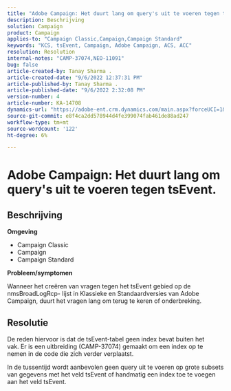 ```yaml
---
title: "Adobe Campaign: Het duurt lang om query's uit te voeren tegen tsEvent."
description: Beschrijving
solution: Campaign
product: Campaign
applies-to: "Campaign Classic,Campaign,Campaign Standard"
keywords: "KCS, tsEvent, Campaign, Adobe Campaign, ACS, ACC"
resolution: Resolution
internal-notes: "CAMP-37074,NEO-11091"
bug: false
article-created-by: Tanay Sharma .
article-created-date: "9/6/2022 12:37:31 PM"
article-published-by: Tanay Sharma .
article-published-date: "9/6/2022 2:32:08 PM"
version-number: 4
article-number: KA-14708
dynamics-url: "https://adobe-ent.crm.dynamics.com/main.aspx?forceUCI=1&pagetype=entityrecord&etn=knowledgearticle&id=a03690ab-e02d-ed11-9db1-002248086735"
source-git-commit: e8f4ca2dd578944d4fe399074fab461de88ad247
workflow-type: tm+mt
source-wordcount: '122'
ht-degree: 6%

---
```


# Adobe Campaign: Het duurt lang om query&#39;s uit te voeren tegen tsEvent.

## Beschrijving


<b>Omgeving</b>

- Campaign Classic
- Campaign
- Campaign Standard




<b>Probleem/symptomen</b>

Wanneer het creëren van vragen tegen het tsEvent gebied op de nmsBroadLogRcp- lijst in Klassieke en Standaardversies van Adobe Campaign, duurt het vragen lang om terug te keren of onderbreking.


## Resolutie


De reden hiervoor is dat de tsEvent-tabel geen index bevat buiten het vak. Er is een uitbreiding (CAMP-37074) gemaakt om een index op te nemen in de code die zich verder verplaatst.

In de tussentijd wordt aanbevolen geen query uit te voeren op grote subsets van gegevens met het veld tsEvent of handmatig een index toe te voegen aan het veld tsEvent.

